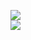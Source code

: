 [![](https://img.shields.io/badge/Made%20With-Github%20Spray-lightgrey.svg?style=for-the-badge&logo=github)](https://github.com/Annihil/github-spray#428)  
[![](https://i.imgur.com/2DrTn0Z.gif)](https://github.com/Annihil/github-spray)